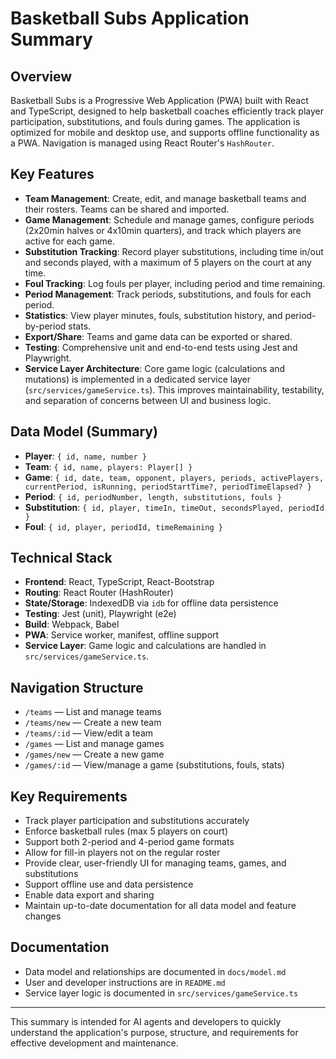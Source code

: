 # Basketball Subs Application Summary

## Overview

Basketball Subs is a Progressive Web Application (PWA) built with React and TypeScript, designed to help basketball coaches efficiently track player participation, substitutions, and fouls during games. The application is optimized for mobile and desktop use, and supports offline functionality as a PWA. Navigation is managed using React Router's `HashRouter`.

## Key Features

- **Team Management**: Create, edit, and manage basketball teams and their rosters. Teams can be shared and imported.
- **Game Management**: Schedule and manage games, configure periods (2x20min halves or 4x10min quarters), and track which players are active for each game.
- **Substitution Tracking**: Record player substitutions, including time in/out and seconds played, with a maximum of 5 players on the court at any time.
- **Foul Tracking**: Log fouls per player, including period and time remaining.
- **Period Management**: Track periods, substitutions, and fouls for each period.
- **Statistics**: View player minutes, fouls, substitution history, and period-by-period stats.
- **Export/Share**: Teams and game data can be exported or shared.
- **Testing**: Comprehensive unit and end-to-end tests using Jest and Playwright.
- **Service Layer Architecture**: Core game logic (calculations and mutations) is implemented in a dedicated service layer (`src/services/gameService.ts`). This improves maintainability, testability, and separation of concerns between UI and business logic.

## Data Model (Summary)

- **Player**: `{ id, name, number }`
- **Team**: `{ id, name, players: Player[] }`
- **Game**: `{ id, date, team, opponent, players, periods, activePlayers, currentPeriod, isRunning, periodStartTime?, periodTimeElapsed? }`
- **Period**: `{ id, periodNumber, length, substitutions, fouls }`
- **Substitution**: `{ id, player, timeIn, timeOut, secondsPlayed, periodId }`
- **Foul**: `{ id, player, periodId, timeRemaining }`

## Technical Stack

- **Frontend**: React, TypeScript, React-Bootstrap
- **Routing**: React Router (HashRouter)
- **State/Storage**: IndexedDB via `idb` for offline data persistence
- **Testing**: Jest (unit), Playwright (e2e)
- **Build**: Webpack, Babel
- **PWA**: Service worker, manifest, offline support
- **Service Layer**: Game logic and calculations are handled in `src/services/gameService.ts`.

## Navigation Structure

- `/teams` — List and manage teams
- `/teams/new` — Create a new team
- `/teams/:id` — View/edit a team
- `/games` — List and manage games
- `/games/new` — Create a new game
- `/games/:id` — View/manage a game (substitutions, fouls, stats)

## Key Requirements

- Track player participation and substitutions accurately
- Enforce basketball rules (max 5 players on court)
- Support both 2-period and 4-period game formats
- Allow for fill-in players not on the regular roster
- Provide clear, user-friendly UI for managing teams, games, and substitutions
- Support offline use and data persistence
- Enable data export and sharing
- Maintain up-to-date documentation for all data model and feature changes

## Documentation

- Data model and relationships are documented in `docs/model.md`
- User and developer instructions are in `README.md`
- Service layer logic is documented in `src/services/gameService.ts`

---

This summary is intended for AI agents and developers to quickly understand the application's purpose, structure, and requirements for effective development and maintenance.
